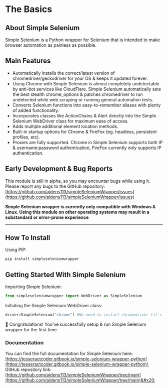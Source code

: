 # The Basics

## About Simple Selenium

Simple Selenium is a Python wrapper for Selenium that is intended to make browser automation as painless as possible.

## Main Features

* Automatically installs the correct/latest version of chromedriver/geckodriver for your OS & keeps it updated forever.
* Using Chrome with Simple Selenium is almost completely undetectable by anti-bot services like CloudFlare. Simple Selenium automatically sets the best stealth chrome\_options & patches chromedriver to run undetected while web scraping or running general automation tests.
* Converts Selenium functions into easy-to-remember aliases with plenty of added functionality.
* Incorporates classes like ActionChains & Alert directly into the Simple Selenium WebDriver class for maximum ease of access.
* Adds multiple additional element location methods.
* Built-in startup options for Chrome & FireFox (eg. headless, persistent profiles, etc).
* Proxies are fully supported. Chrome in Simple Selenium supports both IP & username:password authentication, FireFox currently only supports IP authentication.

## Early Development & Bug Reports

This module is still in alpha, so you may encounter bugs while using it. Please report any bugs to the GitHub repository: [https://github.com/aidens113/simpleSeleniumWrapper/issues](https://github.com/aidens113/simpleSeleniumWrapper/issues)

**Simple Selenium wrapper is currently only compatible with Windows & Linux. Using this module on other operating systems may result in a substandard or error-prone experience**

***

## How To Install

Using PIP:

```bash
pip install simpleseleniumwrapper
```

## Getting Started With Simple Selenium

Importing Simple Selenium:

```python
from simpleseleniumwrapper import WebDriver as SimpleSelenium
```

Initiating the Simple Selenium WebDriver class:

```python
driver=SimpleSelenium("chrome") #No need to install chromedriver (it's done automatically by Simple Selenium)
```

🎉 Congratulations! You've successfully setup & run Simple Selenium wrapper for the first time.

### Documentation

You can find the full documentation for Simple Selenium here: [https://tesseractcoder.gitbook.io/simple-selenium-wrapper-python](https://tesseractcoder.gitbook.io/simple-selenium-wrapper-python)\
\
GitHub repository link: [https://github.com/aidens113/simpleSeleniumWrapper/tree/main](https://github.com/aidens113/simpleSeleniumWrapper/tree/main)&#x20;
